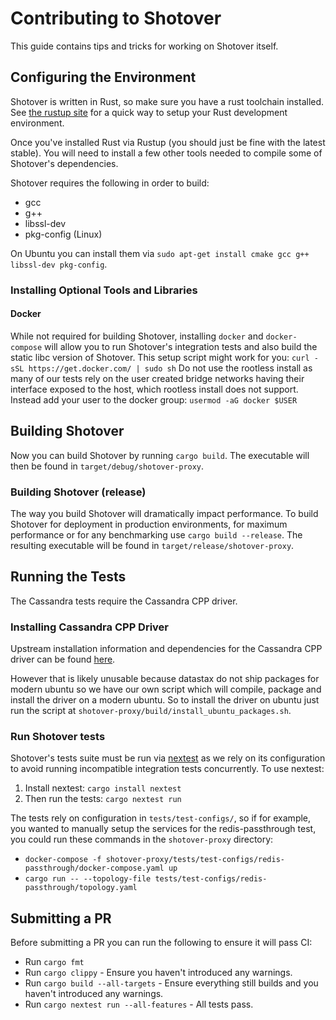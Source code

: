 # Contributing to Shotover

This guide contains tips and tricks for working on Shotover itself.

## Configuring the Environment

Shotover is written in Rust, so make sure you have a rust toolchain installed. See [the rustup site](https://rustup.rs/) for a quick way to setup your Rust development environment.

Once you've installed Rust via Rustup (you should just be fine with the latest stable). You will need to install a few other tools needed to compile some of Shotover's dependencies.

Shotover requires the following in order to build:

* gcc
* g++
* libssl-dev
* pkg-config (Linux)

On Ubuntu you can install them via `sudo apt-get install cmake gcc g++ libssl-dev pkg-config`.

### Installing Optional Tools and Libraries

#### Docker

While not required for building Shotover, installing `docker` and `docker-compose` will allow you to run Shotover's integration tests and also build the static libc version of Shotover.
This setup script might work for you: `curl -sSL https://get.docker.com/ | sudo sh`
Do not use the rootless install as many of our tests rely on the user created bridge networks having their interface exposed to the host, which rootless install does not support.
Instead add your user to the docker group: `usermod -aG docker $USER`

## Building Shotover

Now you can build Shotover by running `cargo build`. The executable will then be found in `target/debug/shotover-proxy`.

### Building Shotover (release)

The way you build Shotover will dramatically impact performance. To build Shotover for deployment in production environments, for maximum performance or for any benchmarking use `cargo build --release`. The resulting executable will be found in `target/release/shotover-proxy`.

## Running the Tests

The Cassandra tests require the Cassandra CPP driver.

### Installing Cassandra CPP Driver

Upstream installation information and dependencies for the Cassandra CPP driver can be found [here](https://docs.datastax.com/en/developer/cpp-driver/2.16/).

However that is likely unusable because datastax do not ship packages for modern ubuntu so we have our own script which will compile, package and install the driver on a modern ubuntu.
So to install the driver on ubuntu just run the script at `shotover-proxy/build/install_ubuntu_packages.sh`.

### Run Shotover tests

Shotover's tests suite must be run via [nextest](https://nexte.st) as we rely on its configuration to avoid running incompatible integration tests concurrently.
To use nextest:

1. Install nextest: `cargo install nextest`
2. Then run the tests: `cargo nextest run`

The tests rely on configuration in `tests/test-configs/`, so if for example, you wanted to manually setup the services for the redis-passthrough test, you could run these commands in the `shotover-proxy` directory:

* `docker-compose -f shotover-proxy/tests/test-configs/redis-passthrough/docker-compose.yaml up`
* `cargo run -- --topology-file tests/test-configs/redis-passthrough/topology.yaml`

## Submitting a PR

Before submitting a PR you can run the following to ensure it will pass CI:

* Run `cargo fmt`
* Run `cargo clippy` - Ensure you haven't introduced any warnings.
* Run `cargo build --all-targets` - Ensure everything still builds and you haven't introduced any warnings.
* Run `cargo nextest run --all-features` - All tests pass.
